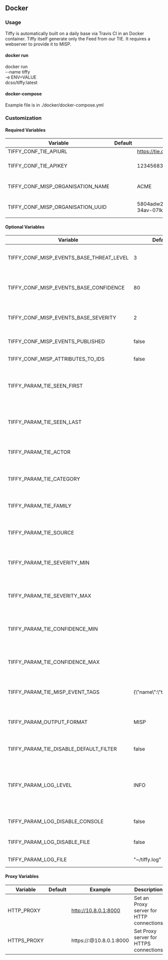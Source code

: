 ## Docker

### Usage

Tiffy is automatically built on a daily base via Travis CI in an Docker container.
Tiffy itself generate only the Feed from our TIE. It requires a webserver to provide it to MISP.

#### docker run

docker run \
    --name tiffy \
    -e ENV=VALUE \
    dcso/tiffy:latest

#### docker-compose

Example file is in ./docker/docker-compose.yml

### Customization

#### Required Variables

| Variable                          | Default | Example                                | Description                    |
| --------------------------------- | ------- | -------------------------------------- | ------------------------------ |
| TIFFY_CONF_TIE_APIURL             |         |  https://tie.dcso.de/v1/api            | URL to TIE.                    |
| TIFFY_CONF_TIE_APIKEY             |         |  12345683127481209123789               | API token for TIE access       |
| TIFFY_CONF_MISP_ORGANISATION_NAME |         |  ACME                                  | Name of your MISP organization |
| TIFFY_CONF_MISP_ORGANISATION_UUID |         |  5804adw2-12fe-1234-34av-07lk82aw012a  | UUID of your MISP organization |

#### Optional Variables

| Variable                                 | Default              | Example                  | Description                                                       |
| ---------------------------------------- | -------------------- | ------------------------ | ----------------------------------------------------------------- |
| TIFFY_CONF_MISP_EVENTS_BASE_THREAT_LEVEL | 3                    |                          | IoC will get this threat level if it is added                     |
| TIFFY_CONF_MISP_EVENTS_BASE_CONFIDENCE   | 80                   |                          | IoC will get this confidence if it is added                       |
| TIFFY_CONF_MISP_EVENTS_BASE_SEVERITY     | 2                    |                          | IoC will get this severity if it is added                         |
| TIFFY_CONF_MISP_EVENTS_PUBLISHED         | false                |                          | IoC will get published in MISP                                    |
| TIFFY_CONF_MISP_ATTRIBUTES_TO_IDS        | false                |                          | Set IDS flag for this IoC                                         |
| TIFFY_PARAM_TIE_SEEN_FIRST               |                      | YYYY-MM-DD               | Download only IoC which are first seen at ... and newer           |
| TIFFY_PARAM_TIE_SEEN_LAST                |                      | YYYY-MM-DD               | Download only IoC which are last seen at ... and older            |
| TIFFY_PARAM_TIE_ACTOR                    |                      | example1,example2        | Download only IoC with this actor                                 |
| TIFFY_PARAM_TIE_CATEGORY                 |                      | example1,example2        | Download only IoC with this category                              |
| TIFFY_PARAM_TIE_FAMILY                   |                      |   example1,example2      | Download only IoC with this family                                |
| TIFFY_PARAM_TIE_SOURCE                   |                      | example1,example2        | Download only IoC from this source                                |
| TIFFY_PARAM_TIE_SEVERITY_MIN             |                      | 2                        | Download only IoC with this minimum severity                      |
| TIFFY_PARAM_TIE_SEVERITY_MAX             |                      | 4                        | Download only IoC with this maximum severity                      |
| TIFFY_PARAM_TIE_CONFIDENCE_MIN           |                      | 2                        | Download only IoC with this minimum confidence                    |
| TIFFY_PARAM_TIE_CONFIDENCE_MAX           |                      | 4                        | Download only IoC with this maximum confidence                    |
| TIFFY_PARAM_TIE_MISP_EVENT_TAGS          | {\\"name\\":\\"tlp:amber\\"}| {\\"name\\":\\"tlp:amber\\"} | Tag Event with the defined tags                                   |
| TIFFY_PARAM_OUTPUT_FORMAT                | MISP                 |                          | You can choose the output format of the feed.                     |
| TIFFY_PARAM_TIE_DISABLE_DEFAULT_FILTER   | false                | true / false             | To disable the default TIE filter.                                |
| TIFFY_PARAM_LOG_LEVEL                    | INFO                 |                          | Define one of these log levels: DEBUG, INFO, WARNING, ERROR, CRITICAL |
| TIFFY_PARAM_LOG_DISABLE_CONSOLE          | false                | true / false             | Disables log output to stdout                                     |
| TIFFY_PARAM_LOG_DISABLE_FILE             |   false              | true / false             | Disables log output to file                                       |
| TIFFY_PARAM_LOG_FILE                     | "~/tiffy.log"        |                          | Define the log path                                               |

#### Proxy Variables

| Variable    | Default | Example                               | Description                              |
| ----------- | ------- | ------------------------------------- | ---------------------------------------- |
| HTTP_PROXY  |         |  http://10.8.0.1:8000                 | Set an Proxy server for HTTP connections |
| HTTPS_PROXY |         |  https://<user>:<pass>@10.8.0.1:8000  | Set Proxy server for HTTPS connections   |
